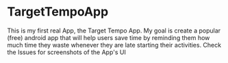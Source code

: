 # TargetTempoApp
This is my first real App, the Target Tempo App. My goal is create a popular (free) android app that will help users save time by reminding them how much time they waste whenever they are late starting their activities. 
Check the Issues for screenshots of the App's UI
